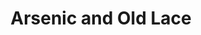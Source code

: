 ---
title: Arsenic and Old Lace
year: 1942
month: 10
opening_date: 1942-10-01
closing_date: 
layout: productions
image:
image_caption:
image_credit:
playbill: 
category: 
details:
  Theatre: Theatre Jacksonville
  Venue: Little Theatre
cast:
  Abby Brewster: Elizabeth Howland Foster
  Dr. Einstein: Morris Ansbacher
  Elaine Harper: Marguerite Phillips
  Johathan Brewster: Stokes Perry
  Lt. Rooney: Allan Drexler
  Martha Brewster: Irene Gawne
  Mortimer Brewster: H.K. (Bud) Smith, Jr.
  Mr. Gibbs: Bishop McCauley
  Mr. Witherspoon: Elmo Lehman
  Officer Brophy: Emil Hanna
  Officer Klein: Louis Larmoyeux
  Officer O'Hara: William Schosser
  Reverend Dr. Harper: Hugh Gingras
  Teddy Brewster: Raymond C. Winstead
crew:
  Director: Michael Cisney
  Costumes:
    - Elizabeth Hulett
    - Marcella Cisney
    - Mrs. Reinhardt
    - Will Louis
  Crew:
    - Ann Burrell
    - Ann Johnson
    - Bishop McCauley
    - Bob Carter
    - Dave Sceals
    - Eleanor Edwards
    - Ellen Dell
    - Elmo Lehman
    - Marjorie Jones
    - Mary Garcia
    - Rose Marie Schosser
    - Sis Delcher
    - William Schosser
  Make-up:
    - Elmo Lehman
    - Heidi Meyer
    - Irma Stockwell
    - Mrs. Fred Cobb
    - Rose Marie Schosser
  Props:
    - Ellen Dell
    - Elsie Behner
    - Patricia Hulett
  Publicity:
    - A.F. Harris
    - Marcella Cisney
    - Mrs. C.H. Denniston
    - William Schosser
  Set Design: Michael Cisney
  Stage Manager: Emil Hanna
orchestra:
external_links:
---